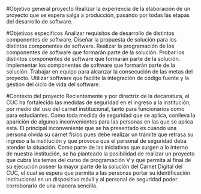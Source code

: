 #Objetivo general proyecto
Realizar la experiencia de la elaboración de un proyecto que se espera salga a producción, pasando por todas las etapas del desarrollo de software.

#Objetivos específicos
Analizar requisitos de desarrollo de distintos componentes de software.
Diseñar la propuesta de solución para los distintos componentes de software.
Realizar la programación de los componentes de software que formarán parte de la solución.
Probar los distintos componentes de software que formarán parte de la solución.
Implementar los componentes de software que formarán parte de la solución.
Trabajar en equipo para alcanzar la consecución de las metas del proyecto.
Utilizar software que facilite la integración de código fuente y la gestión del ciclo de vida del software.

#Contexto del proyecto
Recientemente y por directriz de la decanatura, el CUC ha fortalecido las medidas de seguridad en el ingreso a la institución, por medio del uso del carnet institucional, tanto para funcionarios como para estudiantes. Como toda medida de seguridad que se aplica, conlleva la aparición de algunos inconvenientes para las personas en las que se aplica esta.
El principal inconveniente que se ha presentado es cuando una persona olvida su carnet físico pues debe realizar un trámite que retrasa su ingreso a la institución y que provoca que el personal de seguridad deba atender la situación.
Como parte de las iniciativas que surgen a lo interno de nuestra institución, se ha planteado la posibilidad de realizar un proyecto que cubra los temas del curso de programación V y que permita al final de su ejecución poseer la mayor parte de la solución del Carnet Digital del CUC, el cual se espera que permita a las personas portar su identificación institucional en un dispositivo móvil y al personal de seguridad poder corroborarlo de una manera sencilla.

